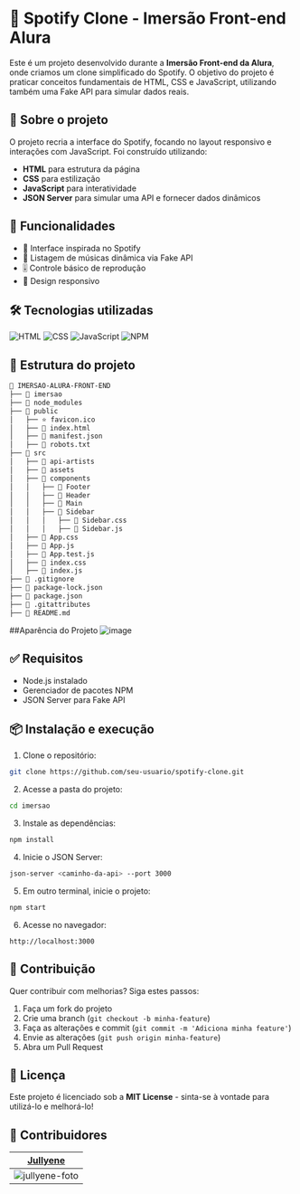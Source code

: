 # 🎵 Spotify Clone - Imersão Front-end Alura

Este é um projeto desenvolvido durante a **Imersão Front-end da Alura**, onde criamos um clone simplificado do Spotify. O objetivo do projeto é praticar conceitos fundamentais de HTML, CSS e JavaScript, utilizando também uma Fake API para simular dados reais.

## 📌 Sobre o projeto

O projeto recria a interface do Spotify, focando no layout responsivo e interações com JavaScript. Foi construído utilizando:

- **HTML** para estrutura da página
- **CSS** para estilização
- **JavaScript** para interatividade
- **JSON Server** para simular uma API e fornecer dados dinâmicos

## 🚀 Funcionalidades

- 🎨 Interface inspirada no Spotify
- 🎵 Listagem de músicas dinâmica via Fake API
- 🎚️ Controle básico de reprodução
- 📱 Design responsivo

## 🛠 Tecnologias utilizadas

![HTML](https://img.shields.io/badge/HTML5-E34F26?style=for-the-badge&logo=html5&logoColor=white)
![CSS](https://img.shields.io/badge/CSS3-1572B6?style=for-the-badge&logo=css3&logoColor=white)
![JavaScript](https://img.shields.io/badge/JavaScript-F7DF1E?style=for-the-badge&logo=javascript&logoColor=black)
![NPM](https://img.shields.io/badge/NPM-CB3837?style=for-the-badge&logo=npm&logoColor=white)

## 📂 Estrutura do projeto

```bash
📁 IMERSAO-ALURA-FRONT-END
├── 📁 imersao
├── 📁 node_modules
├── 📁 public
│   ├── ⭐ favicon.ico
│   ├── 📄 index.html
│   ├── 📄 manifest.json
│   ├── 📄 robots.txt
├── 📁 src
│   ├── 📁 api-artists
│   ├── 📁 assets
│   ├── 📁 components
│   │   ├── 📁 Footer
│   │   ├── 📁 Header
│   │   ├── 📁 Main
│   │   ├── 📁 Sidebar
│   │   │   ├── 🎨 Sidebar.css
│   │   │   ├── 📜 Sidebar.js
│   ├── 🎨 App.css
│   ├── 📜 App.js
│   ├── 🔬 App.test.js
│   ├── 🎨 index.css
│   ├── 📜 index.js
├── 📄 .gitignore
├── 📄 package-lock.json
├── 📄 package.json
├── 📄 .gitattributes
├── 📄 README.md
```
##Aparência do Projeto
![image](https://github.com/user-attachments/assets/28d66fa6-4493-42d5-95b7-7639f9ce861d)


## ✅ Requisitos

- Node.js instalado
- Gerenciador de pacotes NPM
- JSON Server para Fake API

## 📦 Instalação e execução

1. Clone o repositório:

```bash
git clone https://github.com/seu-usuario/spotify-clone.git
```

2. Acesse a pasta do projeto:

```bash
cd imersao
```

3. Instale as dependências:

```bash
npm install
```

4. Inicie o JSON Server:

```bash
json-server <caminho-da-api> --port 3000
```

5. Em outro terminal, inicie o projeto:

```bash
npm start
```

6. Acesse no navegador:

```
http://localhost:3000
```

## 🤝 Contribuição

Quer contribuir com melhorias? Siga estes passos:

1. Faça um fork do projeto
2. Crie uma branch (`git checkout -b minha-feature`)
3. Faça as alterações e commit (`git commit -m 'Adiciona minha feature'`)
4. Envie as alterações (`git push origin minha-feature`)
5. Abra um Pull Request

## 📜 Licença

Este projeto é licenciado sob a **MIT License** - sinta-se à vontade para utilizá-lo e melhorá-lo!

## 👥 Contribuidores

| [Jullyene](https://github.com/Jullyene) |
|:---:|
| ![jullyene-foto](https://github.com/user-attachments/assets/fffd5ae6-043b-4065-86d5-f54573324f28)|



